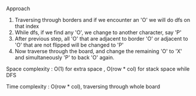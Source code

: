 Approach
1. Traversing through borders and if we encounter an 'O' we will do dfs on that index
2. While dfs, if we find any 'O', we change to another character, say 'P' 
3. After previous step, all 'O' that are adjacent to border 'O' or adjacent to 'O' that are not flipped will be changed to 'P'
4. Now traverse through the board, and change the remaining 'O' to 'X' and simultaneously 'P' to back 'O' again.

Space complexity : O(1) for extra space , O(row * col) for stack space while DFS

Time complexity : O(row * col), traversing through whole board
